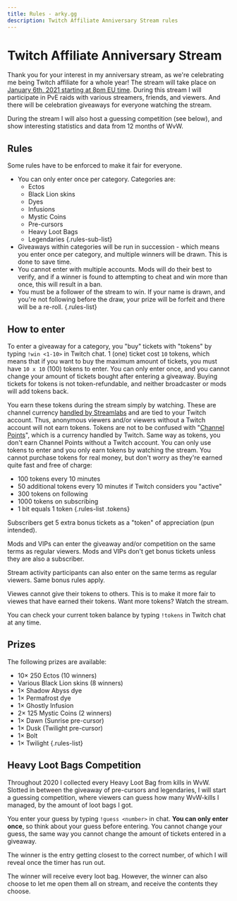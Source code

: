 ```yaml
---
title: Rules - arky.gg
description: Twitch Affiliate Anniversary Stream rules
---
```


# Twitch Affiliate Anniversary Stream

Thank you for your interest in my anniversary stream, as we're celebrating me being Twitch affiliate for a whole year! The stream will take place on [January 6th, 2021 starting at 8pm EU time](https://www.timeanddate.com/worldclock/converter.html?iso=20210106T190000&p1=tz_cet&p2=tz_gmt&p3=tz_pst&p4=tz_aedt). During this stream I will participate in PvE raids with various streamers, friends, and viewers. And there will be celebration giveaways for everyone watching the stream.

During the stream I will also host a guessing competition (see below), and show interesting statistics and data from 12 months of WvW.

## Rules

Some rules have to be enforced to make it fair for everyone.

- You can only enter once per category. Categories are:
  - Ectos
  - Black Lion skins
  - Dyes
  - Infusions
  - Mystic Coins
  - Pre-cursors
  - Heavy Loot Bags
  - Legendaries
  {.rules-sub-list}
- Giveaways within categories will be run in succession - which means you enter once per category, and multiple winners will be drawn. This is done to save time.
- You cannot enter with multiple accounts. Mods will do their best to verify, and if a winner is found to attempting to cheat and win more than once, this will result in a ban.
- You must be a follower of the stream to win. If your name is drawn, and you're not following before the draw, your prize will be forfeit and there will be a re-roll.
{.rules-list}

## How to enter

To enter a giveaway for a category, you "buy" tickets with "tokens" by typing `!win <1-10>` in Twitch chat. 1 (one) ticket cost `10` tokens, which means that if you want to buy the maximum amount of tickets, you must have `10 x 10` (100) tokens to enter. You can only enter once, and you cannot change your amount of tickets bought after entering a giveaway. Buying tickets for tokens is not token-refundable, and neither broadcaster or mods will add tokens back.

You earn these tokens during the stream simply by watching. These are channel currency [handled by Streamlabs](https://blog.streamlabs.com/cloudbot-101-loyalty-points-82bfb24c93db) and are tied to your Twitch account. Thus, anonymous viewers and/or viewers without a Twitch account will not earn tokens. Tokens are not to be confused with "[Channel Points](https://help.twitch.tv/s/article/channel-points-guide)", which is a currency handled by Twitch. Same way as tokens, you don't earn Channel Points without a Twitch account. You can only use tokens to enter and you only earn tokens by watching the stream. You cannot purchase tokens for real money, but don't worry as they're earned quite fast and free of charge:


- 100 tokens every 10 minutes
- 50 additional tokens every 10 minutes if Twitch considers you "active"
- 300 tokens on following
- 1000 tokens on subscribing
- 1 bit equals 1 token
{.rules-list .tokens}

Subscribers get 5 extra bonus tickets as a "token" of appreciation (pun intended).

Mods and VIPs can enter the giveaway and/or competition on the same terms as regular viewers. Mods and VIPs don't get bonus tickets unless they are also a subscriber.

Stream activity participants can also enter on the same terms as regular viewers. Same bonus rules apply.

Viewes cannot give their tokens to others. This is to make it more fair to viewes that have earned their tokens. Want more tokens? Watch the stream.

You can check your current token balance by typing `!tokens` in Twitch chat at any time.

## Prizes

The following prizes are available:

- 10&times; 250 Ectos (10 winners)
- Various Black Lion skins (8 winners)
- 1&times; Shadow Abyss dye
- 1&times; Permafrost dye
- 1&times; Ghostly Infusion
- 2&times; 125 Mystic Coins (2 winners)
- 1&times; Dawn (Sunrise pre-cursor)
- 1&times; Dusk (Twilight pre-cursor)
- 1&times; Bolt
- 1&times; Twilight
{.rules-list}

## Heavy Loot Bags Competition

Throughout 2020 I collected every Heavy Loot Bag from kills in WvW. Slotted in between the giveaway of pre-cursors and legendaries, I will start a guessing competition, where viewers can guess how many WvW-kills I managed, by the amount of loot bags I got.

You enter your guess by typing `!guess <number>` in chat. **You can only enter once**, so think about your guess before entering. You cannot change your guess, the same way you cannot change the amount of tickets entered in a giveaway.

The winner is the entry getting closest to the correct number, of which I will reveal once the timer has run out.

The winner will receive every loot bag. However, the winner can also choose to let me open them all on stream, and receive the contents they choose.
